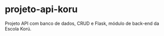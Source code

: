 # projeto-api-koru
Projeto API com banco de dados, CRUD e Flask, módulo de back-end da Escola Korú.
